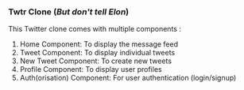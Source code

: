 <h3>Twtr Clone (<i>But don't tell Elon</i>)</h3>

This Twitter clone comes with multiple components : 
<ol>
<li>Home Component: To display the message feed</li>
<li>Tweet Component: To display individual tweets</li>
<li>New Tweet Component: To create new tweets</li>
<li>Profile Component: To display user profiles</li>
<li>Auth(orisation) Component: For user authentication (login/signup)</li>
</ol>
